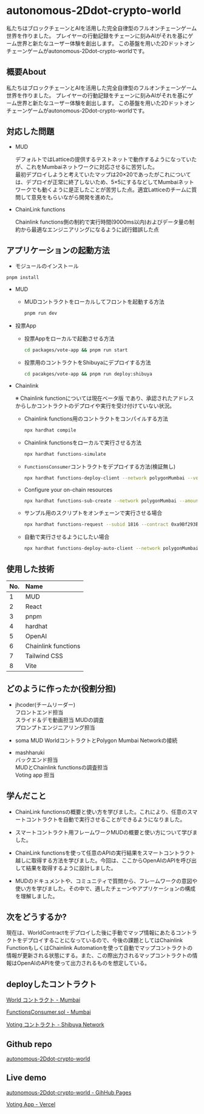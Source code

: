 # autonomous-2Ddot-crypto-world

私たちはブロックチェーンとAIを活用した完全自律型のフルオンチェーンゲーム世界を作りました。
プレイヤーの行動記録をチェーンに刻みAIがそれを基にゲーム世界と新たなユーザー体験を創出します。
この基盤を用いた2Dドットオンチェーンゲームがautonomous-2Ddot-crypto-worldです。

## 概要About

私たちはブロックチェーンとAIを活用した完全自律型のフルオンチェーンゲーム世界を作りました。
プレイヤーの行動記録をチェーンに刻みAIがそれを基にゲーム世界と新たなユーザー体験を創出します。
この基盤を用いた2Dドットオンチェーンゲームがautonomous-2Ddot-crypto-worldです。

## 対応した問題

- MUD

  デフォルトではLatticeの提供するテストネットで動作するようになっていたが、これをMumbaiネットワークに対応させるに苦労した。  
  最初デプロイしようと考えていたマップは20×20であったがこれについては、デプロイが正常に終了しないため、5×5にするなどしてMumbaiネットワークでも動くように是正したことが苦労した点。適宜Latticeのチームに質問して意見をもらいながら開発を進めた。

- ChainLink functions

  Chainlink functions側の制約で実行時間(9000ms以内)およびデータ量の制約から最適なエンジニアリングになるように試行錯誤した点

## アプリケーションの起動方法

- モジュールのインストール

```bash
pnpm install
```

- MUD 

  - MUDコントラクトをローカルしてフロントを起動する方法

    ```bash
    pnpm run dev
    ```
- 投票App

  - 投票Appをローカルで起動させる方法

    ```bash
    cd packages/vote-app && pnpm run start
    ```

  - 投票用のコントラクトをShibuyaにデプロイする方法

    ```bash
    cd pacakges/vote-app && pnpm run deploy:shibuya
    ```

- Chainlink 

  ※ Chainlink functionについては現在ベータ版
  であり、承認されたアドレスからしかコントラクトのデプロイや実行を受け付けていない状況。

  - Chainlink functions用のコントラクトをコンパイルする方法

    ```bash
    npx hardhat compile
    ```

  - Chainlink functionsをローカルで実行させる方法

    ```bash
    npx hardhat functions-simulate
    ```

  - `FunctionsConsumer`コントラクトをデプロイする方法(検証無し)

    ```bash
    npx hardhat functions-deploy-client --network polygonMumbai --verify false
    ```

  - Configure your on-chain resources

    ```bash
    npx hardhat functions-sub-create --network polygonMumbai --amount 5 --contract 0xa9Bf293B85E46079665019BE17a67B8D925572f7
    ```

  - サンプル用のスクリプトをオンチェーンで実行させる場合

    ```bash
    npx hardhat functions-request --subid 1816 --contract 0xa9Bf293B85E46079665019BE17a67B8D925572f7 --network polygonMumbai
    ```

  - 自動で実行させるようにしたい場合

    ```bash
    npx hardhat functions-deploy-auto-client --network polygonMumbai --subid 1816 --interval 60 --configpath Functions-request-config.js
    ```


## 使用した技術

|No.|Name|
|:----|:----|
|1|MUD|
|2|React|
|3|pnpm|
|4|hardhat|
|5|OpenAI|
|6|Chainlink functions|
|7|Tailwind CSS|
|8|Vite|


## どのように作ったか(役割分担)

- jhcoder(チームリーダー)  
  フロントエンド担当  
  スライド＆デモ動画担当
  MUDの調査  
  プロンプトエンジニアリング担当

- soma
  MUD WorldコントラクトとPolygon Mumbai Networkの接続

- mashharuki  
  バックエンド担当  
  MUDとChainlink functionsの調査担当  
  Voting app 担当

## 学んだこと

- ChainLink functionsの概要と使い方を学びました。これにより、任意のスマートコントラクトを自動で実行させることができるようになりました。

- スマートコントラクト用フレームワークMUDの概要と使い方について学びました。

- ChainLink functionsを使って任意のAPIの実行結果をスマートコントラクト越しに取得する方法を学びました。今回は、ここからOpenAIのAPIを呼び出して結果を取得するように設計しました。

- MUDのドキュメントや、コミュニティで質問から、フレームワークの意図や使い方を学びました。その中で、適したチェーンやアプリケーションの構成を理解しました。

## 次をどうするか?

現在は、WorldContractをデプロイした後に手動でマップ情報にあたるコントラクトをデプロイすることになっているので、今後の課題としてはChainlink FunctionもしくはChainlink Automationを使って自動でマップコントラクトの情報が更新される状態にする。また、この際出力されるマップコントラクトの情報はOpenAIのAPIを使って出力されるものを想定している。

## deployしたコントラクト

[World コントラクト - Mumbai](https://mumbai.polygonscan.com/address/0x0b90377Db497D52F580896AC4Af8b4Bc2b7CFEd2)

[FunctionsConsumer.sol - Mumbai](https://mumbai.polygonscan.com/address/0x8F6631e30a2cF2Bd017595f3215F550f0613170Cå)

[Voting コントラクト - Shibuya Network](https://shibuya.subscan.io/account/0xbfDe6e57dD7f54D496B896f6c7d551eE40d3BEB0)

## Github repo

[autonomous-2Ddot-crypto-world](https://github.com/ivs-aw/autonomous-2Ddot-crypto-world)

## Live demo

[autonomous-2Ddot-crypto-world - GihHub Pages](https://ivs-aw.github.io/autonomous-2Ddot-crypto-world/)

[Voting App - Vercel](https://autonomous-2-ddot-crypto-world-rcrua2t0v-ivs-aw.vercel.app/)